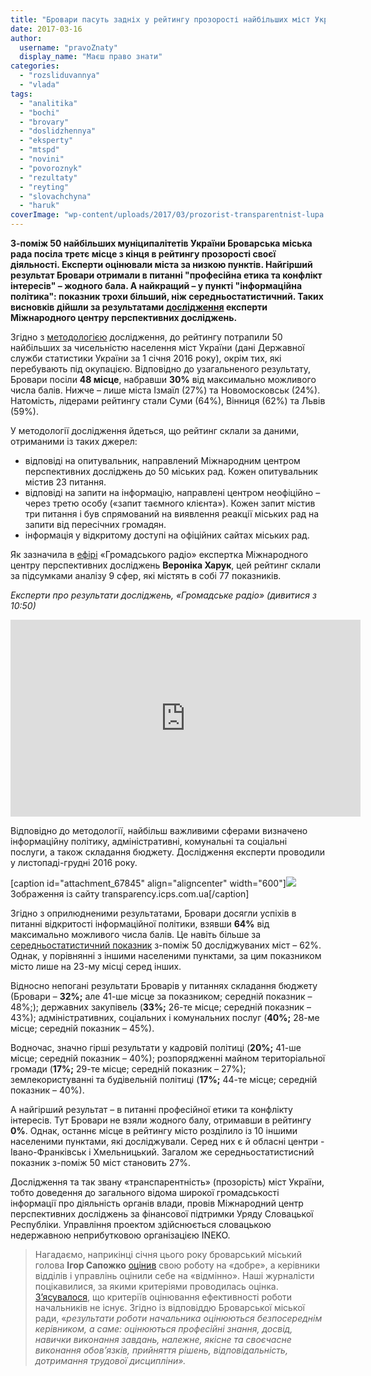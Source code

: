 ```yaml
---
title: "Бровари пасуть задніх у рейтингу прозорості найбільших міст України"
date: 2017-03-16
author: 
  username: "pravoZnaty"
  display_name: "Маєш право знати"
categories: 
  - "rozsliduvannya"
  - "vlada"
tags: 
  - "analitika"
  - "bochi"
  - "brovary"
  - "doslidzhennya"
  - "eksperty"
  - "mtspd"
  - "novini"
  - "povoroznyk"
  - "rezultaty"
  - "reyting"
  - "slovachchyna"
  - "haruk"
coverImage: "wp-content/uploads/2017/03/prozorist-transparentnist-lupa.jpg"
---
```


**З-поміж 50 найбільших муніципалітетів України Броварська міська рада посіла третє місце з кінця в рейтингу прозорості своєї діяльності. Експерти оцінювали міста за низкою пунктів. Найгірший результат Бровари отримали в питанні "професійна етика та конфлікт інтересів" – жодного бала. А найкращий – у пункті "інформаційна політика": показник трохи більший, ніж середньостатистичний. Таких висновків дійшли за результатами [дослідження](http://transparency.icps.com.ua/rankings/rC16R,iC16T,iC16F1,iC16F2,iC16F3,iC16F4,iC16F5,iC16F6,iC16F7,iC16F8,iC16F9/0-1/2016/rC16R,desc,1-50) експерти Міжнародного центру перспективних досліджень.**

Згідно з [методологією](http://transparency.icps.com.ua/data#section-1-3) дослідження, до рейтингу потрапили 50 найбільших за чисельністю населення міст України (дані Державної служби статистики України за 1 січня 2016 року), окрім тих, які перебувають під окупацією. Відповідно до узагальненого результату, Бровари посіли **48 місце**, набравши **30%** від максимально можливого числа балів. Нижче – лише міста Ізмаїл (27%) та Новомосковськ (24%). Натомість, лідерами рейтингу стали Суми (64%), Вінниця (62%) та Львів (59%).

У методології дослідження йдеться, що рейтинг склали за даними, отриманими із таких джерел:

- відповіді на опитувальник, направлений Міжнародним центром перспективних досліджень до 50 міських рад. Кожен опитувальник містив 23 питання.
- відповіді на запити на інформацію, направлені центром неофіційно – через третю особу («запит таємного клієнта»). Кожен запит містив три питання і був спрямований на виявлення реакції міських рад на запити від пересічних громадян.
- інформація у відкритому доступі на офіційних сайтах міських рад.

Як зазначила в [ефірі](https://hromadskeradio.org/programs/kyiv-donbas/reytyng-yaki-mista-ukrayiny-ye-naybilsh-finansovo-spromozhnymy) «Громадського радіо» експертка Міжнародного центру перспективних досліджень **Вероніка Харук**, цей рейтинг склали за підсумками аналізу 9 сфер, які містять в собі 77 показників.

_Експерти про результати досліджень, «Громадське радіо» (дивитися з 10:50)_

<iframe src="https://www.youtube.com/embed/GhQQAB1CAXo" width="560" height="315" frameborder="0" allowfullscreen="allowfullscreen"></iframe>

Відповідно до методології, найбільш важливими сферами визначено інформаційну політику, адміністративні, комунальні та соціальні послуги, а також складання бюджету. Дослідження експерти проводили у листопаді-грудні 2016 року.

\[caption id="attachment\_67845" align="aligncenter" width="600"\][![](https://mpz.brovary.org/wp-content/uploads/2017/03/Screenshot_1-1.png)](https://mpz.brovary.org/wp-content/uploads/2017/03/Screenshot_1-1.png) Зображення із сайту transparency.icps.com.ua\[/caption\]

Згідно з оприлюдненими результатами, Бровари досягли успіхів в питанні відкритості інформаційної політики, взявши **64%** від максимально можливого числа балів. Це навіть більше за [середньостатистичний показник](http://transparency.icps.com.ua/comparison/5,0-1/2016) з-поміж 50 досліджуваних міст – 62%. Однак, у порівнянні з іншими населеними пунктами, за цим показником місто лише на 23-му місці серед інших.

Відносно непогані результати Броварів у питаннях складання бюджету (Бровари – **32%;** але 41-ше місце за показником; середній показник – 48%;); державних закупівель (**33%;** 26-те місце; середній показник – 43%); адміністративних, соціальних і комунальних послуг (**40%;** 28-ме місце; середній показник – 45%).

Водночас, значно гірші результати у кадровій політиці (**20%;** 41-ше місце; середній показник – 40%); розпорядженні майном територіальної громади (**17%;** 29-те місце; середній показник – 27%); землекористуванні та будівельній політиці (**17%;** 44-те місце; середній показник – 40%).

А найгірший результат – в питанні професійної етики та конфлікту інтересів. Тут Бровари не взяли жодного балу, отримавши в рейтингу **0%**. Однак, останнє місце в рейтингу місто розділило із 10 іншими населеними пунктами, які досліджували. Серед них є й обласні центри - Івано-Франківськ і Хмельницький. Загалом же середньостатистисний показник з-поміж 50 міст становить 27%.

Дослідження та так звану «транспарентність» (прозорість) міст України, тобто доведення до загального відома широкої громадськості інформації про діяльність органів влади, провів Міжнародний центр перспективних досліджень за фінансової підтримки Уряду Словацької Республіки. Управління проектом здійснюється словацькою недержавною неприбутковою організацією INEKO.

> Нагадаємо, наприкінці січня цього року броварський міський голова **Ігор Сапожко** [оцінив](https://mpz.brovary.org/mer-otsinyv-svoyu-robotu-na-dobre-kerivnyky-viddiliv-upravlin-na-vidminno/) свою роботу на «добре», а керівники відділів і управлінь оцінили себе на «відмінно». Наші журналісти поцікавилися, за якими критеріями проводилась оцінка. [З’ясувалося](https://mpz.brovary.org/yak-otsinyuyut-efektyvnist-roboty-ta-za-shho-premiyuyut-brovarskyh-chynovnykiv/), що критеріїв оцінювання ефективності роботи начальників не існує. Згідно із відповіддю Броварської міської ради, «_результати роботи начальника оцінюються безпосереднім керівником, а саме: оцінюються професійні знання, досвід, навички виконання завдань, належне, якісне та своєчасне виконання обов’язків, прийняття рішень, відповідальність, дотримання трудової дисципліни»._
